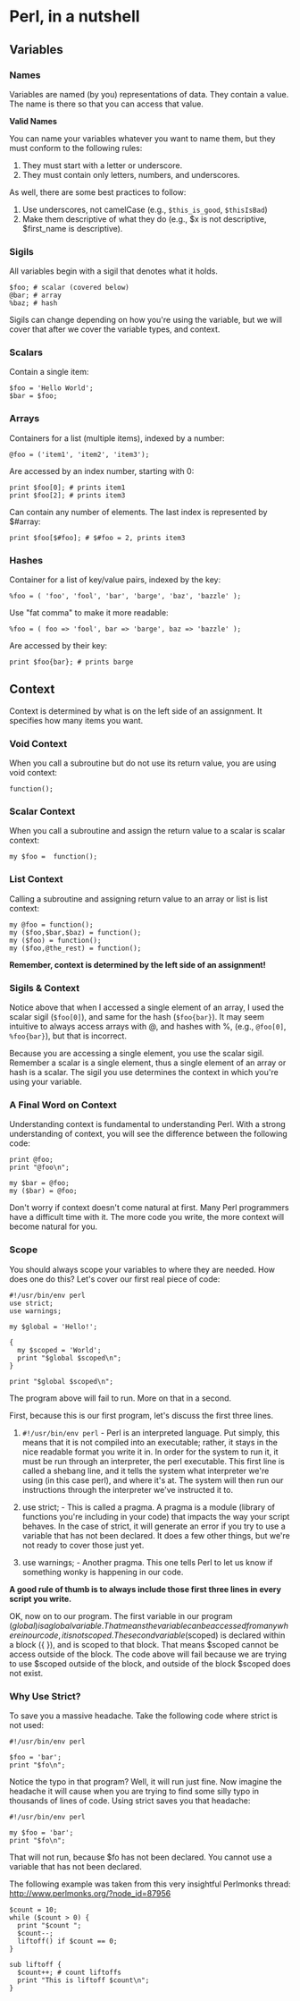 # Perl, in a nutshell

## Variables

### Names
Variables are named (by you) representations of data. They contain a value. The
name is there so that you can access that value.

__Valid Names__

You can name your variables whatever you want to name them, but they must
conform to the following rules:

1. They must start with a letter or underscore.
2. They must contain only letters, numbers, and underscores.

As well, there are some best practices to follow:

1. Use underscores, not camelCase (e.g., `$this_is_good`, `$thisIsBad`)
2. Make them descriptive of what they do (e.g., $x is not descriptive,
   $first_name is descriptive).

### Sigils

All variables begin with a sigil that denotes what it holds.

    $foo; # scalar (covered below)
    @bar; # array
    %baz; # hash

Sigils can change depending on how you're using the variable, but we will cover
that after we cover the variable types, and context.

### Scalars

Contain a single item:

    $foo = 'Hello World';
    $bar = $foo;

### Arrays

Containers for a list (multiple items), indexed by a number:

    @foo = ('item1', 'item2', 'item3');

Are accessed by an index number, starting with 0:

    print $foo[0]; # prints item1
    print $foo[2]; # prints item3

Can contain any number of elements. The last index is represented by $#array:

    print $foo[$#foo]; # $#foo = 2, prints item3

### Hashes

Container for a list of key/value pairs, indexed by the key:

    %foo = ( 'foo', 'fool', 'bar', 'barge', 'baz', 'bazzle' );

Use "fat comma" to make it more readable:

    %foo = ( foo => 'fool', bar => 'barge', baz => 'bazzle' );

Are accessed by their key:

    print $foo{bar}; # prints barge


## Context

Context is determined by what is on the left side of an assignment. It
specifies how many items you want.

### Void Context

When you call a subroutine but do not use its return value, you are using void
context:

    function();


### Scalar Context

When you call a subroutine and assign the return value to a scalar is scalar
context:

    my $foo =  function();

### List Context

Calling a subroutine and assigning return value to an array or list is list
context:

    my @foo = function();
    my ($foo,$bar,$baz) = function();
    my ($foo) = function();
    my ($foo,@the_rest) = function();

__Remember, context is determined by the left side of an assignment!__

### Sigils & Context

Notice above that when I accessed a single element of an array, I used the
scalar sigil (`$foo[0]`), and same for the hash (`$foo{bar}`). It may seem
intuitive to always access arrays with @, and hashes with %, (e.g., `@foo[0]`,
`%foo{bar}`), but that is incorrect.

Because you are accessing a single element, you use the scalar sigil. Remember
a scalar is a single element, thus a single element of an array or hash is
a scalar. The sigil you use determines the context in which you're using your
variable.

### A Final Word on Context

Understanding context is fundamental to understanding Perl. With a strong
understanding of context, you will see the difference between the following
code:

    print @foo;
    print "@foo\n";

    my $bar = @foo;
    my ($bar) = @foo;

Don't worry if context doesn't come natural at first. Many Perl programmers
have a difficult time with it. The more code you write, the more context will
become natural for you.

### Scope

You should always scope your variables to where they are needed. How does one
do this? Let's cover our first real piece of code:

    #!/usr/bin/env perl
    use strict;
    use warnings;

    my $global = 'Hello!';

    {
      my $scoped = 'World';
      print "$global $scoped\n";
    }

    print "$global $scoped\n";

The program above will fail to run. More on that in a second. 

First, because this is our first program, let's discuss the first three lines.

1. `#!/usr/bin/env perl` - Perl is an interpreted language. Put simply, this
   means that it is not compiled into an executable; rather, it stays in the
   nice readable format you write it in. In order for the system to run it, it
   must be run through an interpreter, the perl executable. This first line is
   called a shebang line, and it tells the system what interpreter we're using
   (in this case perl), and where it's at. The system will then run our
   instructions through the interpreter we've instructed it to.

2. use strict; - This is called a pragma. A pragma is a module (library of
   functions you're including in your code) that impacts the way your script
   behaves. In the case of strict, it will generate an error if you try to use
   a variable that has not been declared. It does a few other things, but we're
   not ready to cover those just yet.

3. use warnings; - Another pragma. This one tells Perl to let us know if
   something wonky is happening in our code.

__A good rule of thumb is to always include those first three lines in every
script you write.__

OK, now on to our program. The first variable in our program ($global) is
a global variable. That means the variable can be accessed from anywhere in our
code, it is not scoped. The second variable ($scoped) is declared within
a block ({ }), and is scoped to that block. That means $scoped cannot be access
outside of the block. The code above will fail because we are trying to use
$scoped outside of the block, and outside of the block $scoped does not exist.

### Why Use Strict?

To save you a massive headache. Take the following code where strict is not
used:

    #!/usr/bin/env perl

    $foo = 'bar';
    print "$fo\n";

Notice the typo in that program? Well, it will run just fine. Now imagine the
headache it will cause when you are trying to find some silly typo in thousands
of lines of code. Using strict saves you that headache:

    #!/usr/bin/env perl

    my $foo = 'bar';
    print "$fo\n";

That will not run, because $fo has not been declared. You cannot use a variable
that has not been declared.

The following example was taken from this very insightful Perlmonks thread:
http://www.perlmonks.org/?node_id=87956

    $count = 10;
    while ($count > 0) {
      print "$count ";
      $count--;
      liftoff() if $count == 0;
    }

    sub liftoff {
      $count++; # count liftoffs
      print "This is liftoff $count\n";
    }


